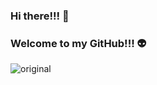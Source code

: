 ### Hi there!!! :rocket:
### Welcome to my GitHub!!! :alien:

![original](https://user-images.githubusercontent.com/60478797/113615946-e3d34a00-962a-11eb-966b-c14f30b64b98.gif)


